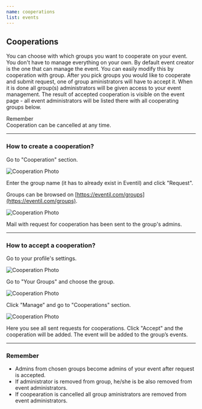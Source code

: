 ```yaml
---
name: cooperations
list: events
---
```

<section>

## Cooperations

You can choose with which groups you want to cooperate on your event. You don't have to manage everything on your own. By default event creator is the one that can manage the event. You can easily modify this by cooperation with group. After you pick groups you would like to cooperate and submit request, one of group aministrators will have to accept it. When it is done all group(s) administrators will be given access to your event management. The result of accepted cooperation is visible on the event page - all event administrators will be listed there with all cooperating groups below.

<article class="message is-warning">
  <div class="message-header">
    Remember
  </div>
  <div class="message-body">
    Cooperation can be cancelled at any time.
  </div>
</article>

---

### How to create a cooperation?

Go to "Cooperation" section.

![Cooperation Photo](/images/coop1.svg)

Enter the group name (it has to already exist in Eventil) and click "Request".

Groups can be browsed on [https://eventil.com/groups](https://eventil.com/groups).

![Cooperation Photo](/images/coop2.svg)

Mail with request for cooperation has been sent to the group's admins.

---

### How to accept a cooperation?

Go to your profile's settings.

![Cooperation Photo](/images/coop3.svg)

Go to "Your Groups" and choose the group.

![Cooperation Photo](/images/coop4.svg)

Click "Manage" and go to "Cooperations" section.

![Cooperation Photo](/images/coop5.svg)

Here you see all sent requests for cooperations. Click "Accept" and the cooperation will be added. The event will be added to the group’s events.

---

### Remember

* Admins from chosen groups become admins of your event after request is accepted.
* If administrator is removed from group, he/she is be also removed from event administrators.
* If coopearation is cancelled all group aministrators are removed from event administrators.
</section>
